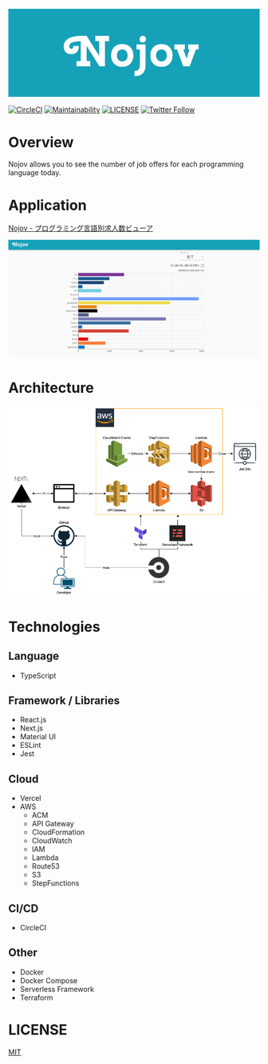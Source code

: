 [![Logo](./demo/logo.png)](https://nojov.kou-pg.com)

[![CircleCI](https://circleci.com/gh/kou-pg-0131/nojov/tree/main.svg?style=shield)](https://circleci.com/gh/kou-pg-0131/nojov/tree/main)
[![Maintainability](https://api.codeclimate.com/v1/badges/5b0e7b3a63950c31b14f/maintainability)](https://codeclimate.com/github/kou-pg-0131/nojov/maintainability)
[![LICENSE](https://img.shields.io/github/license/kou-pg-0131/nojov?style=plastic)](./LICENSE)
[![Twitter Follow](https://img.shields.io/twitter/follow/kou_pg_0131?style=social)](https://twitter.com/kou_pg_0131)

# Overview

Nojov allows you to see the number of job offers for each programming language today.  

# Application

[Nojov \- プログラミング言語別求人数ビューア](https://nojov.kou-pg.com/)

![screenshot](./demo/screenshot.png)

# Architecture

<img src="./demo/architecture.png" alt="architecture" width="600">

# Technologies

## Language

- TypeScript

## Framework / Libraries

- React.js
- Next.js
- Material UI
- ESLint
- Jest

## Cloud

- Vercel
- AWS
  - ACM
  - API Gateway
  - CloudFormation
  - CloudWatch
  - IAM
  - Lambda
  - Route53
  - S3
  - StepFunctions

## CI/CD

- CircleCI

## Other

- Docker
- Docker Compose
- Serverless Framework
- Terraform

# LICENSE

[MIT](./LICENSE)
